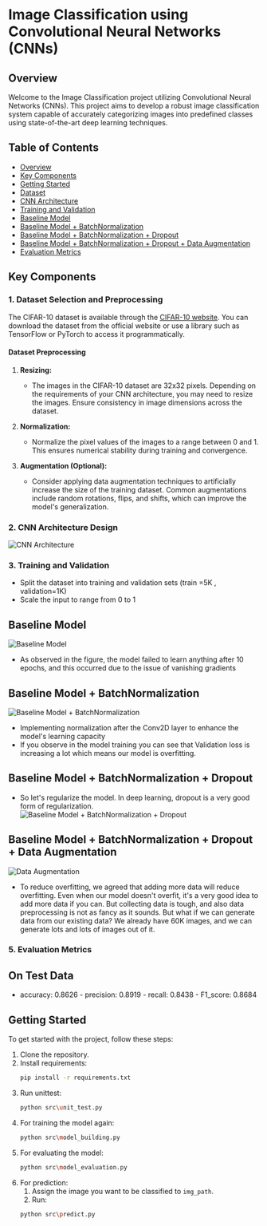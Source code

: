 # Image Classification using Convolutional Neural Networks (CNNs)

## Overview

Welcome to the Image Classification project utilizing Convolutional Neural Networks (CNNs). This project aims to develop a robust image classification system capable of accurately categorizing images into predefined classes using state-of-the-art deep learning techniques.

## Table of Contents

- [Overview](#overview)
- [Key Components](#key-components)
- [Getting Started](#getting-started)
- [Dataset](#dataset)
- [CNN Architecture](#cnn-architecture)
- [Training and Validation](#training-and-validation)
- [Baseline Model](#baseline-model)
- [Baseline Model + BatchNormalization](#baseline-model--batchnormalization)
- [Baseline Model + BatchNormalization + Dropout](#baseline-model--batchnormalization--dropout)
- [Baseline Model + BatchNormalization + Dropout + Data Augmentation](#baseline-model--batchnormalization--dropout--data-augmentation)
- [Evaluation Metrics](#evaluation-metrics)

## Key Components

### 1. Dataset Selection and Preprocessing

The CIFAR-10 dataset is available through the [CIFAR-10 website](https://www.cs.toronto.edu/~kriz/cifar.html). You can download the dataset from the official website or use a library such as TensorFlow or PyTorch to access it programmatically.

#### Dataset Preprocessing

1. **Resizing:**
   - The images in the CIFAR-10 dataset are 32x32 pixels. Depending on the requirements of your CNN architecture, you may need to resize the images. Ensure consistency in image dimensions across the dataset.

2. **Normalization:**
   - Normalize the pixel values of the images to a range between 0 and 1. This ensures numerical stability during training and convergence.

3. **Augmentation (Optional):**
   - Consider applying data augmentation techniques to artificially increase the size of the training dataset. Common augmentations include random rotations, flips, and shifts, which can improve the model's generalization.

### 2. CNN Architecture Design

![CNN Architecture](reports\figures\model.png)

### 3. Training and Validation

- Split the dataset into training and validation sets (train =5K , validation=1K)
- Scale the input to range from 0 to 1

## Baseline Model

![Baseline Model](reports\figures\00-vanshing_grad.JPG)

- As observed in the figure, the model failed to learn anything after 10 epochs, and this occurred due to the issue of vanishing gradients

## Baseline Model + BatchNormalization

![Baseline Model + BatchNormalization](reports\figures\01-overfitting.JPG)

- Implementing normalization after the Conv2D layer to enhance the model's learning capacity
- If you observe in the model training you can see that Validation loss is increasing a lot which means our model is overfitting.

## Baseline Model + BatchNormalization + Dropout

- So let's regularize the model. In deep learning, dropout is a very good form of regularization.
![Baseline Model + BatchNormalization + Dropout](reports\figures\03-schedule_dropout.JPG)

## Baseline Model + BatchNormalization + Dropout + Data Augmentation

![Data Augmentation](reports\figures\05-augmented_data_100epochs.JPG)

- To reduce overfitting, we agreed that adding more data will reduce overfitting. Even when our model doesn't overfit, it's a very good idea to add more data if you can. But collecting data is tough, and also data preprocessing is not as fancy as it sounds. But what if we can generate data from our existing data? We already have 60K images, and we can generate lots and lots of images out of it.

### 5. Evaluation Metrics

## On Test Data
- accuracy: 0.8626 - precision: 0.8919 - recall: 0.8438 - F1_score: 0.8684

## Getting Started

To get started with the project, follow these steps:

1. Clone the repository.
2. Install requirements:
    ```bash
    pip install -r requirements.txt
    ```
3. Run unittest:
    ```bash
    python src\unit_test.py
    ```
4. For training the model again:
    ```bash
    python src\model_building.py
    ```
5. For evaluating the model:
    ```bash
    python src\model_evaluation.py
    ```
6. For prediction:
    1. Assign the image you want to be classified to `img_path`.
    2. Run:
    ```bash
    python src\predict.py
    ```
